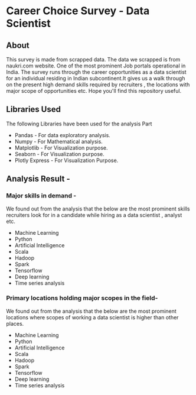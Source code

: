 # Career Choice Survey - Data Scientist

## About 
This survey is made from scrapped data. The data we scrapped is from naukri.com website. One of the most prominent Job portals operational in India. The survey runs through the career opportunities as a data scientist for an individual residing in Indian subcontinent.It gives us a walk through on the present high demand skills required by recruiters , the locations with major scope of opportunities etc. Hope you'll find this repository useful.

## Libraries Used
The following Libraries have been used for the analysis Part
* Pandas - For data exploratory analysis.
* Numpy - For Mathematical analysis.
* Matplotlib - For Visualization purpose.
* Seaborn - For Visualization purpose.
* Plotly Express - For Visualization Purpose.

## Analysis Result -
### Major skills in demand -
We found out from the analysis that the below are the most prominent skills recruiters look for in a candidate while hiring as a data scientist , analyst etc.
* Machine Learning
* Python
* Artificial Intelligence
* Scala
* Hadoop
* Spark
* Tensorflow
* Deep learning
* Time series analysis
### Primary locations holding major scopes in the field-
We found out from the analysis that the below are the most prominent locations where scopes of working a data scientist is higher than other places.
* Machine Learning
* Python
* Artificial Intelligence
* Scala
* Hadoop
* Spark
* Tensorflow
* Deep learning
* Time series analysis
